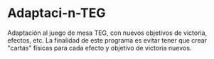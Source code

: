 # Adaptaci-n-TEG
Adaptación al juego de mesa TEG, con nuevos objetivos de victoria, efectos, etc. La finalidad de este programa es evitar tener que crear "cartas" físicas para cada efecto y objetivo de victoria nuevos.
